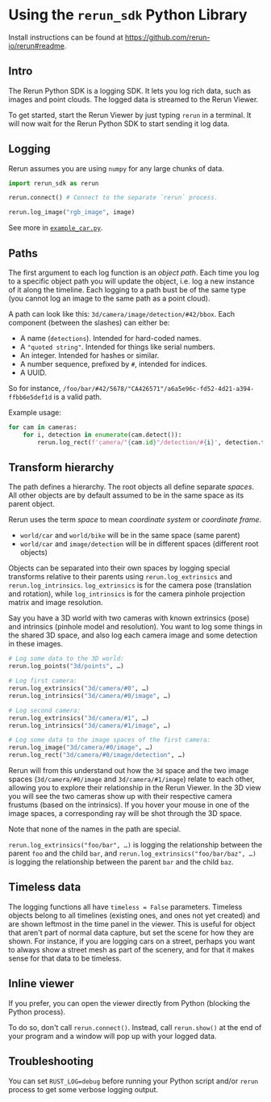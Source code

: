 # Using the `rerun_sdk` Python Library

Install instructions can be found at <https://github.com/rerun-io/rerun#readme>.

## Intro
The Rerun Python SDK is a logging SDK. It lets you log rich data, such as images and point clouds. The logged data is streamed to the Rerun Viewer.

To get started, start the Rerun Viewer by just typing `rerun` in a terminal. It will now wait for the Rerun Python SDK to start sending it log data.

## Logging
Rerun assumes you are using `numpy` for any large chunks of data.

```python
import rerun_sdk as rerun

rerun.connect() # Connect to the separate `rerun` process.

rerun.log_image("rgb_image", image)
```

See more in [`example_car.py`](rerun_sdk/examples/example_car.py).

## Paths
The first argument to each log function is an _object path_. Each time you log to a specific object path you will update the object, i.e. log a new instance of it along the timeline. Each logging to a path bust be of the same type (you cannot log an image to the same path as a point cloud).

A path can look like this: `3d/camera/image/detection/#42/bbox`. Each component (between the slashes) can either be:

* A name (`detections`). Intended for hard-coded names.
* A `"quoted string"`. Intended for things like serial numbers.
* An integer. Intended for hashes or similar.
* A number sequence, prefixed by `#`, intended for indices.
* A UUID.

So for instance, `/foo/bar/#42/5678/"CA426571"/a6a5e96c-fd52-4d21-a394-ffbb6e5def1d` is a valid path.

Example usage:

``` python
for cam in cameras:
    for i, detection in enumerate(cam.detect()):
        rerun.log_rect(f'camera/"{cam.id}"/detection/#{i}', detection.top_left, detection.bottom_right)
```

## Transform hierarchy
The path defines a hierarchy. The root objects all define separate _spaces_. All other objects are by default assumed to be in the same space as its parent object.

Rerun uses the term _space_ to mean _coordinate system_ or _coordinate frame_.

* `world/car` and `world/bike` will be in the same space (same parent)
* `world/car` and `image/detection` will be in different spaces (different root objects)

Objects can be separated into their own spaces by logging special transforms relative to their parents using `rerun.log_extrinsics` and `rerun.log_intrinsics`. `log_extrinsics` is for the camera pose (translation and rotation), while `log_intrinsics` is for the camera pinhole projection matrix and image resolution.

Say you have a 3D world with two cameras with known extrinsics (pose) and intrinsics (pinhole model and resolution). You want to log some things in the shared 3D space, and also log each camera image and some detection in these images.

```py
# Log some data to the 3D world:
rerun.log_points("3d/points", …)

# Log first camera:
rerun.log_extrinsics("3d/camera/#0", …)
rerun.log_intrinsics("3d/camera/#0/image", …)

# Log second camera:
rerun.log_extrinsics("3d/camera/#1", …)
rerun.log_intrinsics("3d/camera/#1/image", …)

# Log some data to the image spaces of the first camera:
rerun.log_image("3d/camera/#0/image", …)
rerun.log_rect("3d/camera/#0/image/detection", …)
```

Rerun will from this understand out how the `3d` space and the two image spaces (`3d/camera/#0/image` and `3d/camera/#1/image`) relate to each other, allowing you to explore their relationship in the Rerun Viewer. In the 3D view you will see the two cameras show up with their respective camera frustums (based on the intrinsics). If you hover your mouse in one of the image spaces, a corresponding ray will be shot through the 3D space.

Note that none of the names in the path are special.

`rerun.log_extrinsics("foo/bar", …)` is logging the relationship between the parent `foo` and the child `bar`,
and `rerun.log_extrinsics("foo/bar/baz", …)` is logging the relationship between the parent `bar` and the child `baz`.

## Timeless data
The logging functions all have `timeless = False` parameters. Timeless objects belong to all timelines (existing ones, and ones not yet created) and are shown leftmost in the time panel in the viewer. This is useful for object that aren't part of normal data capture, but set the scene for how they are shown. For instance, if you are logging cars on a street, perhaps you want to always show a street mesh as part of the scenery, and for that it makes sense for that data to be timeless.


## Inline viewer
If you prefer, you can open the viewer directly from Python (blocking the Python process).

To do so, don't call `rerun.connect()`. Instead, call `rerun.show()` at the end of your program and a window will pop up with your logged data.

## Troubleshooting
You can set `RUST_LOG=debug` before running your Python script and/or `rerun` process to get some verbose logging output.
